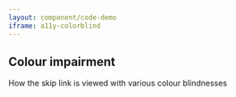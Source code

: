 ```yaml
---
layout: component/code-demo
iframe: a11y-colorblind
---
```

## Colour impairment

How the skip link is viewed with various colour blindnesses
